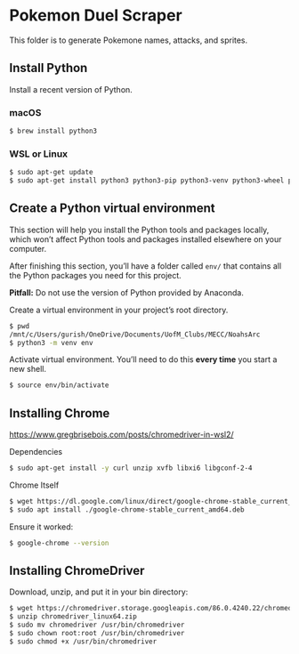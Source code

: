 # Pokemon Duel Scraper

This folder is to generate Pokemone names, attacks, and sprites.

## Install Python
Install a recent version of Python.
### macOS
```bash
$ brew install python3
```
### WSL or Linux
```bash
$ sudo apt-get update
$ sudo apt-get install python3 python3-pip python3-venv python3-wheel python3-setuptools
```
## Create a Python virtual environment
This section will help you install the Python tools and packages locally, which won’t affect Python tools and packages installed elsewhere on your computer.

After finishing this section, you’ll have a folder called `env/` that contains all the Python packages you need for this project.

**Pitfall:** Do not use the version of Python provided by Anaconda. 

Create a virtual environment in your project’s root directory. 
```bash
$ pwd
/mnt/c/Users/gurish/OneDrive/Documents/UofM_Clubs/MECC/NoahsArc
$ python3 -m venv env
```
Activate virtual environment. You’ll need to do this **every time** you start a new shell.
```bash
$ source env/bin/activate
```

## Installing Chrome
https://www.gregbrisebois.com/posts/chromedriver-in-wsl2/

Dependencies
```bash
$ sudo apt-get install -y curl unzip xvfb libxi6 libgconf-2-4
```

Chrome Itself
```bash
$ wget https://dl.google.com/linux/direct/google-chrome-stable_current_amd64.deb
$ sudo apt install ./google-chrome-stable_current_amd64.deb
```

Ensure it worked:
```bash
$ google-chrome --version
```

## Installing ChromeDriver
Download, unzip, and put it in your bin directory:
```bash
$ wget https://chromedriver.storage.googleapis.com/86.0.4240.22/chromedriver_linux64.zip
$ unzip chromedriver_linux64.zip
$ sudo mv chromedriver /usr/bin/chromedriver
$ sudo chown root:root /usr/bin/chromedriver
$ sudo chmod +x /usr/bin/chromedriver
```